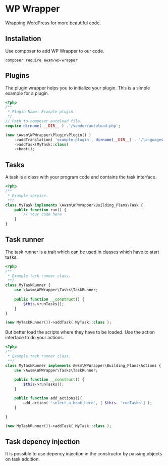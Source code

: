 # WP Wrapper

Wrapping WordPress for more beautiful code.

## Installation

Use composer to add WP Wrapper to our code.
```shell script
composer require awsm/wp-wrapper
```

## Plugins

The plugin wrapper helps you to initialize your plugin. This is a simple example for a plugin.

```php
<?php
/**
 * Plugin Name: Example plugin.
 */
// Path to composer autoload file.
require dirname( __DIR__ ) .'/vendor/autoload.php'; 

(new \Awsm\WPWrapper\Plugin\Plugin() )
    ->addTranslation( 'example-plugin', dirname(__DIR__) . '/languages' )
    ->addTask(MyTask::class)
    ->boot();
```

## Tasks

A task is a class with your program code and contains the task interface. 

```php
<?php
/**
 * Example service.
 **/
class MyTask implements \Awsm\WPWrapper\Building_Plans\Task {
    public function run() {
        // Your code here
    }
}
```

## Task runner

The task runner is a trait which can be used in classes which have to start tasks.

```php
<?php
/**
 * Example task runner class.
 **/
class MyTaskRunner {
    use \Awsm\WPWrapper\Tasks\TaskRunner;
    
    public function __construct() {
        $this->runTasks();
    }
}

(new MyTaskRunner())->addTask( MyTask::class );
```

But better load the scripts where they have to be loaded. Use the action interface to do your actions.

```php
<?php
/**
 * Example task runner class.
 **/
class MyTaskRunner implements Awsm\WPWrapper\Building_Plans\Actions {
    use \Awsm\WPWrapper\Tasks\TaskRunner;
    
    public function __construct() {
        $this->runTasks();
    }

    public function add_actions(){
        add_action( 'select_a_hook_here', [ $this. 'runTasks'] );
    }

}

(new MyTaskRunner())->addTask( MyTask::class );
```


## Task depency injection

It is possible to use depency injection in the constructor by passing objects on task addition.

